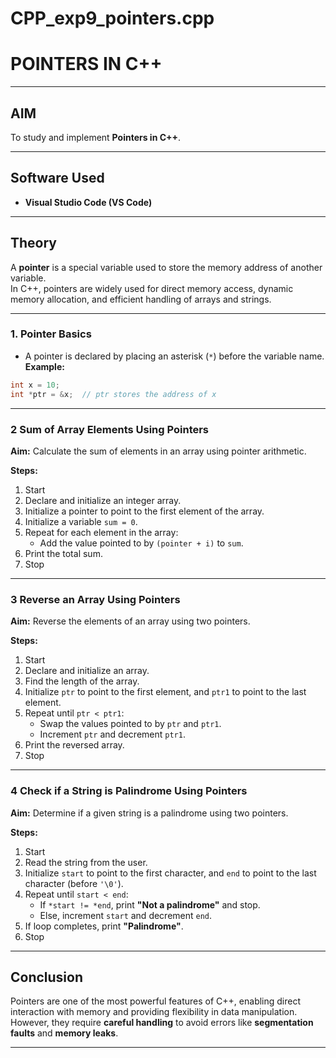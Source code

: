 # CPP_exp9_pointers.cpp
#  POINTERS IN C++

---

##  AIM
To study and implement **Pointers in C++**.

---

##  Software Used
- **Visual Studio Code (VS Code)**

---

##  Theory

A **pointer** is a special variable used to store the memory address of another variable.  
In C++, pointers are widely used for direct memory access, dynamic memory allocation, and efficient handling of arrays and strings.

---

### 1. Pointer Basics
- A pointer is declared by placing an asterisk (`*`) before the variable name.  
**Example:**
```cpp
int x = 10;
int *ptr = &x;  // ptr stores the address of x
```
---

### 2️ Sum of Array Elements Using Pointers
**Aim:** Calculate the sum of elements in an array using pointer arithmetic.  

**Steps:**
1. Start  
2. Declare and initialize an integer array.  
3. Initialize a pointer to point to the first element of the array.  
4. Initialize a variable `sum = 0`.  
5. Repeat for each element in the array:  
   - Add the value pointed to by `(pointer + i)` to `sum`.  
6. Print the total sum.  
7. Stop  

---

### 3️ Reverse an Array Using Pointers
**Aim:** Reverse the elements of an array using two pointers.  

**Steps:**
1. Start  
2. Declare and initialize an array.  
3. Find the length of the array.  
4. Initialize `ptr` to point to the first element, and `ptr1` to point to the last element.  
5. Repeat until `ptr < ptr1`:  
   - Swap the values pointed to by `ptr` and `ptr1`.  
   - Increment `ptr` and decrement `ptr1`.  
6. Print the reversed array.  
7. Stop  

---

### 4️ Check if a String is Palindrome Using Pointers
**Aim:** Determine if a given string is a palindrome using two pointers.  

**Steps:**
1. Start  
2. Read the string from the user.  
3. Initialize `start` to point to the first character, and `end` to point to the last character (before `'\0'`).  
4. Repeat until `start < end`:  
   - If `*start != *end`, print **"Not a palindrome"** and stop.  
   - Else, increment `start` and decrement `end`.  
5. If loop completes, print **"Palindrome"**.  
6. Stop  

---

##  Conclusion
Pointers are one of the most powerful features of C++, enabling direct interaction with memory and providing flexibility in data manipulation.  
However, they require **careful handling** to avoid errors like **segmentation faults** and **memory leaks**.  

---
